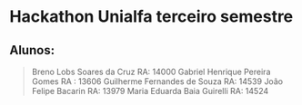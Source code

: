 # Hackathon Unialfa terceiro semestre

## Alunos:
> Breno Lobs Soares da Cruz  RA: 14000
> Gabriel Henrique Pereira Gomes RA : 13606
> Guilherme Fernandes de Souza RA: 14539
> João Felipe Bacarin RA: 13979
> Maria Eduarda Baia Guirelli RA: 14524